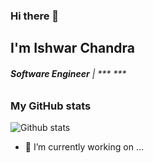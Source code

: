 ### Hi there 👋
## I'm Ishwar Chandra

###### ***Software Engineer*** | *** ***


<!--
**ishwarchandratiwari/ishwarchandratiwari** is a ✨ _special_ ✨ repository because its `README.md` (this file) appears on your GitHub profile.

Here are some ideas to get you started:

- 🔭 I’m currently working on ...
- 🌱 I’m currently learning ...
- 👯 I’m looking to collaborate on ...
- 🤔 I’m looking for help with ...
- 💬 Ask me about ...
- 📫 How to reach me: ...
- 😄 Pronouns: ...
- ⚡ Fun fact: ...
-->



### My GitHub stats

![Github stats](https://github-readme-stats.vercel.app/api?username=ishwarchandratiwari&show_icons=true)


- 🔭 I’m currently working on ...
